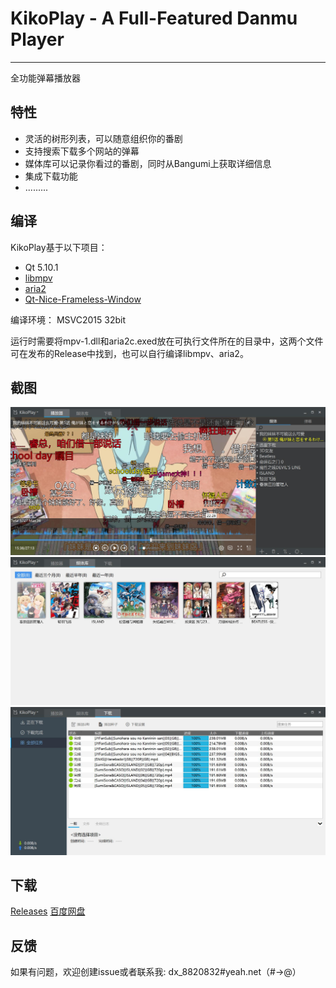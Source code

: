 ﻿# KikoPlay - A Full-Featured Danmu Player
---
全功能弹幕播放器

## 特性
 - 灵活的树形列表，可以随意组织你的番剧
 - 支持搜索下载多个网站的弹幕
 - 媒体库可以记录你看过的番剧，同时从Bangumi上获取详细信息
 - 集成下载功能
 - .........

## 编译

KikoPlay基于以下项目：

 - Qt 5.10.1
 - [libmpv](https://github.com/mpv-player/mpv)
 - [aria2](https://github.com/aria2/aria2)
 - [Qt-Nice-Frameless-Window](https://github.com/Bringer-of-Light/Qt-Nice-Frameless-Window)

编译环境：
MSVC2015 32bit

运行时需要将mpv-1.dll和aria2c.exed放在可执行文件所在的目录中，这两个文件可在发布的Release中找到，也可以自行编译libmpv、aria2。

## 截图

![](screenshot/KikoPlay1.jpg)
![](screenshot/KikoPlay2.jpg)
![](screenshot/KikoPlay3.jpg)

## 下载

[Releases](https://github.com/Protostars/KikoPlay/releases)
[百度网盘](https://pan.baidu.com/s/1gyT0FU9rioaa77znhAUx2w)

## 反馈

如果有问题，欢迎创建issue或者联系我: dx_8820832#yeah.net（#→@）
